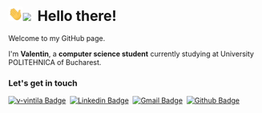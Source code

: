 <h1> <img src="https://raw.githubusercontent.com/ABSphreak/ABSphreak/master/gifs/Hi.gif" height="28px"><img height="28px" src="https://emojis.slackmojis.com/emojis/images/1531849430/4246/blob-sunglasses.gif?1531849430">&nbsp;&nbsp;Hello there! </h1>

Welcome to my GitHub page.

I'm **Valentin**, a **computer science student** currently studying at University POLITEHNICA of Bucharest.

### Let's get in touch

[![v-vintila Badge](https://img.shields.io/badge/-v‒vintila.com-000000?logo=data:image/png;base64,iVBORw0KGgoAAAANSUhEUgAAADgAAAAoBAMAAABZfiS2AAAAFVBMVEUAAACDWvWvWvXwhojwwIb1WtH///83ZckkAAAAAXRSTlMAQObYZgAAAAFiS0dEBmFmuH0AAAAuSURBVDjLYxAEAgYkEAoEINoFCBhGgCQYDENJJSBAljQGglHJoSkJAkpQMEwlAQYoboH2Ca6eAAAAAElFTkSuQmCC&logoColor=white)](https://v-vintila.com)&nbsp;
[![Linkedin Badge](https://img.shields.io/badge/-LinkedIn-blue?logo=Linkedin&logoColor=white)](https://linkedin.com/in/valentin-vintila)&nbsp;
[![Gmail Badge](https://img.shields.io/badge/-Gmail-d14836?logo=Gmail&logoColor=white)](mailto:vintilavalentinioan@gmail.com)&nbsp;
[![Github Badge](http://img.shields.io/badge/-GitHub-000?logo=github)](https://github.com/w1bb/) 

<!--
**w1bb/w1bb** is a ✨ _special_ ✨ repository because its `README.md` (this file) appears on your GitHub profile.

Here are some ideas to get you started:

- 🔭 I’m currently working on ...
- 🌱 I’m currently learning ...
- 👯 I’m looking to collaborate on ...
- 🤔 I’m looking for help with ...
- 💬 Ask me about ...
- 📫 How to reach me: ...
- 😄 Pronouns: ...
- ⚡ Fun fact: ...
-->

